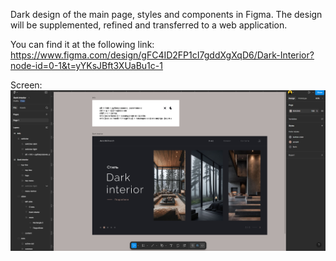 Dark design of the main page, styles and components in Figma.
The design will be supplemented, refined and transferred to a web application.

You can find it at the following link:
https://www.figma.com/design/gFC4ID2FP1cI7gddXgXqD6/Dark-Interior?node-id=0-1&t=yYKsJBft3XUaBu1c-1

Screen:
![img_1.png](img_1.png)
